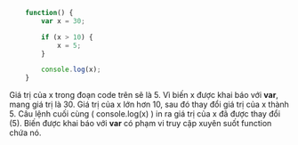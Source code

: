 ``` javascript
    function() {
        var x = 30;

        if (x > 10) {
            x = 5;
        }

        console.log(x);
    }
```

Giá trị của x trong đoạn code trên sẽ là 5. Vì biến x được khai báo với **var**, mang giá trị là 30. Giá trị của x lớn hơn 10, sau đó thay đổi giá trị của x thành 5. Câu lệnh cuối cùng ( console.log(x) ) in ra giá trị của x đã được thay đổi (5). Biến được khai báo với **var** có phạm vi truy cập xuyên suốt function chứa nó. 